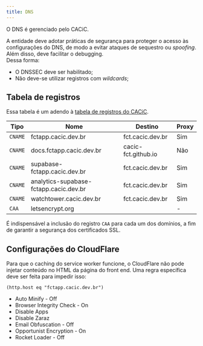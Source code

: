 ```yaml
---
title: DNS
---
```


O DNS é gerenciado pelo CACiC.

A entidade deve adotar práticas de segurança para proteger o acesso às configurações do DNS, de modo a evitar ataques de sequestro ou _spoofing_. Além disso, deve facilitar o debugging.  
Dessa forma:

- O DNSSEC deve ser habilitado;
- Não deve-se utilizar registros com _wildcards_;

## Tabela de registros

Essa tabela é um adendo à [tabela de registros do CACiC](https://cacic.dev.br/docs/Dom%C3%ADnio/DNS/Registros%20DNS).

| Tipo    | Nome                                   | Destino             | Proxy |
| ------- | -------------------------------------- | ------------------- | ----- |
| `CNAME` | fctapp.cacic.dev.br                    | fct.cacic.dev.br    | Sim   |
| `CNAME` | docs.fctapp.cacic.dev.br               | cacic-fct.github.io | Não   |
| `CNAME` | supabase-fctapp.cacic.dev.br           | fct.cacic.dev.br    | Sim   |
| `CNAME` | analytics-supabase-fctapp.cacic.dev.br | fct.cacic.dev.br    | Sim   |
| `CNAME` | watchtower.cacic.dev.br                | fct.cacic.dev.br    | Sim   |
| `CAA`   | letsencrypt.org                        |                     | -     |

É indispensável a inclusão do registro `CAA` para cada um dos domínios, a fim de garantir a segurança dos certificados SSL.



## Configurações do CloudFlare

Para que o caching do service worker funcione, o CloudFlare não pode injetar conteúdo no HTML da página do front end. Uma regra específica deve ser feita para impedir isso:

```
(http.host eq "fctapp.cacic.dev.br")
```

- Auto Minify - Off
- Browser Integrity Check - On
- Disable Apps
- Disable Zaraz
- Email Obfuscation - Off
- Opportunist Encryption - On
- Rocket Loader - Off
